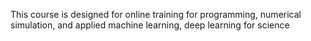 This course is designed for online training for programming, numerical simulation, and applied machine learning, deep learning for science
